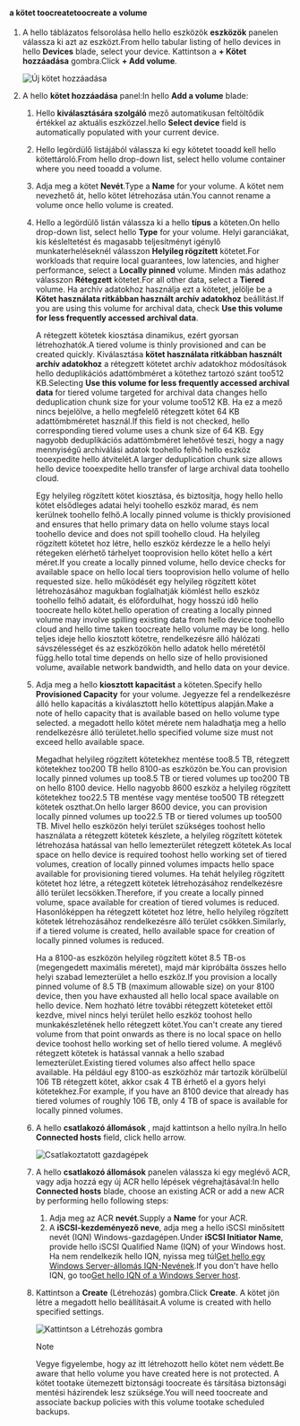 <!--author=alkohli last changed: 07/19/2017-->

#### <a name="toocreate-a-volume"></a><span data-ttu-id="29ee1-101">a kötet toocreate</span><span class="sxs-lookup"><span data-stu-id="29ee1-101">toocreate a volume</span></span>
1. <span data-ttu-id="29ee1-102">A hello táblázatos felsorolása hello hello eszközök **eszközök** panelen válassza ki azt az eszközt.</span><span class="sxs-lookup"><span data-stu-id="29ee1-102">From hello tabular listing of hello devices in hello **Devices** blade, select your device.</span></span> <span data-ttu-id="29ee1-103">Kattintson a **+ Kötet hozzáadása** gombra.</span><span class="sxs-lookup"><span data-stu-id="29ee1-103">Click **+ Add volume**.</span></span>

    ![Új kötet hozzáadása](./media/storsimple-8000-create-volume-u2/step5createvol1.png)

2. <span data-ttu-id="29ee1-105">A hello **kötet hozzáadása** panel:</span><span class="sxs-lookup"><span data-stu-id="29ee1-105">In hello **Add a volume** blade:</span></span>
   
   1. <span data-ttu-id="29ee1-106">Hello **kiválasztására szolgáló** mező automatikusan feltöltődik értékkel az aktuális eszközzel.</span><span class="sxs-lookup"><span data-stu-id="29ee1-106">hello **Select device** field is automatically populated with your current device.</span></span>

   2. <span data-ttu-id="29ee1-107">Hello legördülő listájából válassza ki egy kötetet tooadd kell hello kötettároló.</span><span class="sxs-lookup"><span data-stu-id="29ee1-107">From hello drop-down list, select hello volume container where you need tooadd a volume.</span></span> 

   3.  <span data-ttu-id="29ee1-108">Adja meg a kötet **Nevét**.</span><span class="sxs-lookup"><span data-stu-id="29ee1-108">Type a **Name** for your volume.</span></span> <span data-ttu-id="29ee1-109">A kötet nem nevezhető át, hello kötet létrehozása után.</span><span class="sxs-lookup"><span data-stu-id="29ee1-109">You cannot rename a volume once hello volume is created.</span></span>

   4. <span data-ttu-id="29ee1-110">Hello a legördülő listán válassza ki a hello **típus** a köteten.</span><span class="sxs-lookup"><span data-stu-id="29ee1-110">On hello drop-down list, select hello **Type** for your volume.</span></span> <span data-ttu-id="29ee1-111">Helyi garanciákat, kis késleltetést és magasabb teljesítményt igénylő munkaterheléseknél válasszon **Helyileg rögzített** kötetet.</span><span class="sxs-lookup"><span data-stu-id="29ee1-111">For workloads that require local guarantees, low latencies, and higher performance, select a **Locally pinned** volume.</span></span> <span data-ttu-id="29ee1-112">Minden más adathoz válasszon **Rétegzett** kötetet.</span><span class="sxs-lookup"><span data-stu-id="29ee1-112">For all other data, select a **Tiered** volume.</span></span> <span data-ttu-id="29ee1-113">Ha archív adatokhoz használja ezt a kötetet, jelölje be a **Kötet használata ritkábban használt archív adatokhoz** beállítást.</span><span class="sxs-lookup"><span data-stu-id="29ee1-113">If you are using this volume for archival data, check **Use this volume for less frequently accessed archival data**.</span></span>
      
       <span data-ttu-id="29ee1-114">A rétegzett kötetek kiosztása dinamikus, ezért gyorsan létrehozhatók.</span><span class="sxs-lookup"><span data-stu-id="29ee1-114">A tiered volume is thinly provisioned and can be created quickly.</span></span> <span data-ttu-id="29ee1-115">Kiválasztása **kötet használata ritkábban használt archív adatokhoz** a rétegzett kötetet archív adatokhoz módosítások hello deduplikációs adattömbméret a kötethez tartozó szánt too512 KB.</span><span class="sxs-lookup"><span data-stu-id="29ee1-115">Selecting **Use this volume for less frequently accessed archival data** for tiered volume targeted for archival data changes hello deduplication chunk size for your volume too512 KB.</span></span> <span data-ttu-id="29ee1-116">Ha ez a mező nincs bejelölve, a hello megfelelő rétegzett kötet 64 KB adattömbméretet használ.</span><span class="sxs-lookup"><span data-stu-id="29ee1-116">If this field is not checked, hello corresponding tiered volume uses a chunk size of 64 KB.</span></span> <span data-ttu-id="29ee1-117">Egy nagyobb deduplikációs adattömbméret lehetővé teszi, hogy a nagy mennyiségű archiválási adatok toohello felhő hello eszköz tooexpedite hello átvitelét.</span><span class="sxs-lookup"><span data-stu-id="29ee1-117">A larger deduplication chunk size allows hello device tooexpedite hello transfer of large archival data toohello cloud.</span></span>
       
       <span data-ttu-id="29ee1-118">Egy helyileg rögzített kötet kiosztása, és biztosítja, hogy hello hello kötet elsődleges adatai helyi toohello eszköz marad, és nem kerülnek toohello felhő.</span><span class="sxs-lookup"><span data-stu-id="29ee1-118">A locally pinned volume is thickly provisioned and ensures that hello primary data on hello volume stays local toohello device and does not spill toohello cloud.</span></span>  <span data-ttu-id="29ee1-119">Ha helyileg rögzített kötetet hoz létre, hello eszköz kérdezze le a hello helyi rétegeken elérhető tárhelyet tooprovision hello kötet hello a kért méret.</span><span class="sxs-lookup"><span data-stu-id="29ee1-119">If you create a locally pinned volume, hello device checks for available space on hello local tiers tooprovision hello volume of hello requested size.</span></span> <span data-ttu-id="29ee1-120">hello működését egy helyileg rögzített kötet létrehozásához magukban foglalhatják kiömlést hello eszköz toohello felhő adatait, és előfordulhat, hogy hosszú idő hello toocreate hello kötet.</span><span class="sxs-lookup"><span data-stu-id="29ee1-120">hello operation of creating a locally pinned volume may involve spilling existing data from hello device toohello cloud and hello time taken toocreate hello volume may be long.</span></span> <span data-ttu-id="29ee1-121">hello teljes ideje hello kiosztott kötetre, rendelkezésre álló hálózati sávszélességet és az eszközökön hello adatok hello méretétől függ.</span><span class="sxs-lookup"><span data-stu-id="29ee1-121">hello total time depends on hello size of hello provisioned volume, available network bandwidth, and hello data on your device.</span></span>

   5. <span data-ttu-id="29ee1-122">Adja meg a hello **kiosztott kapacitást** a köteten.</span><span class="sxs-lookup"><span data-stu-id="29ee1-122">Specify hello **Provisioned Capacity** for your volume.</span></span> <span data-ttu-id="29ee1-123">Jegyezze fel a rendelkezésre álló hello kapacitás a kiválasztott hello kötettípus alapján.</span><span class="sxs-lookup"><span data-stu-id="29ee1-123">Make a note of hello capacity that is available based on hello volume type selected.</span></span> <span data-ttu-id="29ee1-124">a megadott hello kötet mérete nem haladhatja meg a hello rendelkezésre álló területet.</span><span class="sxs-lookup"><span data-stu-id="29ee1-124">hello specified volume size must not exceed hello available space.</span></span>
      
       <span data-ttu-id="29ee1-125">Megadhat helyileg rögzített kötetekhez mentése too8.5 TB, rétegzett kötetekhez too200 TB hello 8100-as eszközön be.</span><span class="sxs-lookup"><span data-stu-id="29ee1-125">You can provision locally pinned volumes up too8.5 TB or tiered volumes up too200 TB on hello 8100 device.</span></span> <span data-ttu-id="29ee1-126">Hello nagyobb 8600 eszköz a helyileg rögzített kötetekhez too22.5 TB mentése vagy mentése too500 TB rétegzett kötetek oszthat.</span><span class="sxs-lookup"><span data-stu-id="29ee1-126">On hello larger 8600 device, you can provision locally pinned volumes up too22.5 TB or tiered volumes up too500 TB.</span></span> <span data-ttu-id="29ee1-127">Mivel hello eszközön helyi terület szükséges toohost hello használata a rétegzett kötetek készlete, a helyileg rögzített kötetek létrehozása hatással van hello lemezterület rétegzett kötetek.</span><span class="sxs-lookup"><span data-stu-id="29ee1-127">As local space on hello device is required toohost hello working set of tiered volumes, creation of locally pinned volumes impacts hello space available for provisioning tiered volumes.</span></span> <span data-ttu-id="29ee1-128">Ha tehát helyileg rögzített kötetet hoz létre, a rétegzett kötetek létrehozásához rendelkezésre álló terület lecsökken.</span><span class="sxs-lookup"><span data-stu-id="29ee1-128">Therefore, if you create a locally pinned volume, space available for creation of tiered volumes is reduced.</span></span> <span data-ttu-id="29ee1-129">Hasonlóképpen ha rétegzett kötetet hoz létre, hello helyileg rögzített kötetek létrehozásához rendelkezésre álló terület csökken.</span><span class="sxs-lookup"><span data-stu-id="29ee1-129">Similarly, if a tiered volume is created, hello available space for creation of locally pinned volumes is reduced.</span></span>
      
       <span data-ttu-id="29ee1-130">Ha a 8100-as eszközön helyileg rögzített kötet 8.5 TB-os (megengedett maximális méretet), majd már kipróbálta összes hello helyi szabad lemezterület a hello eszköz.</span><span class="sxs-lookup"><span data-stu-id="29ee1-130">If you provision a locally pinned volume of 8.5 TB (maximum allowable size) on your 8100 device, then you have exhausted all hello local space available on hello device.</span></span> <span data-ttu-id="29ee1-131">Nem hozható létre további rétegzett köteteket ettől kezdve, mivel nincs helyi terület hello eszköz toohost hello munkakészletének hello rétegzett kötet.</span><span class="sxs-lookup"><span data-stu-id="29ee1-131">You can't create any tiered volume from that point onwards as there is no local space on hello device toohost hello working set of hello tiered volume.</span></span> <span data-ttu-id="29ee1-132">A meglévő rétegzett kötetek is hatással vannak a hello szabad lemezterület.</span><span class="sxs-lookup"><span data-stu-id="29ee1-132">Existing tiered volumes also affect hello space available.</span></span> <span data-ttu-id="29ee1-133">Ha például egy 8100-as eszközhöz már tartozik körülbelül 106 TB rétegzett kötet, akkor csak 4 TB érhető el a gyors helyi kötetekhez.</span><span class="sxs-lookup"><span data-stu-id="29ee1-133">For example, if you have an 8100 device that already has tiered volumes of roughly 106 TB, only 4 TB of space is available for locally pinned volumes.</span></span>

    6. <span data-ttu-id="29ee1-134">A hello **csatlakozó állomások** , majd kattintson a hello nyílra.</span><span class="sxs-lookup"><span data-stu-id="29ee1-134">In hello **Connected hosts** field, click hello arrow.</span></span> 

        ![Csatlakoztatott gazdagépek](./media/storsimple-8000-create-volume-u2/step5createvol2.png)

    7. <span data-ttu-id="29ee1-136">A hello **csatlakozó állomások** panelen válassza ki egy meglévő ACR, vagy adja hozzá egy új ACR hello lépések végrehajtásával:</span><span class="sxs-lookup"><span data-stu-id="29ee1-136">In hello **Connected hosts** blade, choose an existing ACR or add a new ACR by performing hello following steps:</span></span>

       1. <span data-ttu-id="29ee1-137">Adja meg az ACR **nevét**.</span><span class="sxs-lookup"><span data-stu-id="29ee1-137">Supply a **Name** for your ACR.</span></span>
       2. <span data-ttu-id="29ee1-138">A **iSCSI-kezdeményező neve**, adja meg a hello iSCSI minősített nevét (IQN) Windows-gazdagépen.</span><span class="sxs-lookup"><span data-stu-id="29ee1-138">Under **iSCSI Initiator Name**, provide hello iSCSI Qualified Name (IQN) of your Windows host.</span></span> <span data-ttu-id="29ee1-139">Ha nem rendelkezik hello IQN, nyissa meg túl[Get hello egy Windows Server-állomás IQN-Nevének](#get-the-iqn-of-a-windows-server-host).</span><span class="sxs-lookup"><span data-stu-id="29ee1-139">If you don't have hello IQN, go too[Get hello IQN of a Windows Server host](#get-the-iqn-of-a-windows-server-host).</span></span>

    9. <span data-ttu-id="29ee1-140">Kattintson a **Create** (Létrehozás) gombra.</span><span class="sxs-lookup"><span data-stu-id="29ee1-140">Click **Create**.</span></span> <span data-ttu-id="29ee1-141">A kötet jön létre a megadott hello beállításait.</span><span class="sxs-lookup"><span data-stu-id="29ee1-141">A volume is created with hello specified settings.</span></span>

        ![Kattintson a Létrehozás gombra](./media/storsimple-8000-create-volume-u2/step5createvol3.png)

        > [!NOTE]
        > <span data-ttu-id="29ee1-143">Vegye figyelembe, hogy az itt létrehozott hello kötet nem védett.</span><span class="sxs-lookup"><span data-stu-id="29ee1-143">Be aware that hello volume you have created here is not protected.</span></span> <span data-ttu-id="29ee1-144">A kötet tootake ütemezett biztonsági toocreate és társítása biztonsági mentési házirendek lesz szüksége.</span><span class="sxs-lookup"><span data-stu-id="29ee1-144">You will need toocreate and associate backup policies with this volume tootake scheduled backups.</span></span> 


